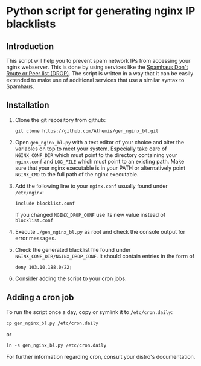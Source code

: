 # Python script for generating nginx IP blacklists

## Introduction
   
   This script will help you to prevent spam network IPs from
   accessing your nginx webserver. This is done by using services like the [Spamhaus Don't Route or Peer list (DROP)](www.spamhaus.org/drop/).
   The script is written in a way that it can be easily extended to make use of additional services that use a similar syntax to Spamhaus.
   

## Installation

   1. Clone the git repository from github:
   
      `git clone https://github.com/Athemis/gen_nginx_bl.git`
      
   2. Open `gen_nginx_bl.py` with a text editor of your choice and alter the variables on top to meet your system.
      Especially take care of `NGINX_CONF_DIR` which must point to the directory containing your `nginx.conf` and `LOG_FILE` which must point to an existing path. Make sure that your nginx executable is in your PATH or alternatively point `NGINX_CMD` to the full path of the nginx executable.
      
   3. Add the following line to your `nginx.conf` usually found under `/etc/nginx`:
   
      `include blocklist.conf`
      
      If you changed `NGINX_DROP_CONF` use its new value instead of `blocklist.conf`
      
   4. Execute `./gen_nginx_bl.py` as root and check the console output for error messages.
   
   5. Check the generated blacklist file found under `NGINX_CONF_DIR/NGINX_DROP_CONF`. It should contain entries in the form of
   
      `deny 103.10.188.0/22;`
      
   6. Consider adding the script to your cron jobs.
   

## Adding a cron job
  
   To run the script once a day, copy or symlink it to `/etc/cron.daily`:
   
   `cp gen_nginx_bl.py /etc/cron.daily`
      
   or
      
   `ln -s gen_nginx_bl.py /etc/cron.daily`
   
   For further information regarding cron, consult your distro's documentation.
